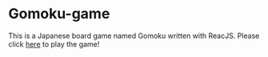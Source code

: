 # Gomoku-game
This is a Japanese board game named Gomoku written with ReacJS.
Please click [here](https://codepen.io/Liutongchen/full/BRvVjL/) to play the game!
